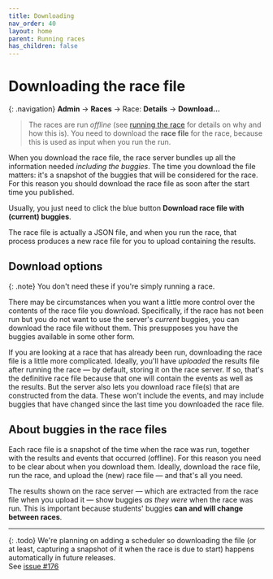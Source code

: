 ```yaml
---
title: Downloading
nav_order: 40
layout: home
parent: Running races
has_children: false
---
```


# Downloading the race file

{: .navigation}
**Admin** → **Races** → Race: **Details** → **Download...**

> The races are run _offline_ (see [running the race](running) for details on
> why and how this is). You need to download the **race file** for the
> race, because this is used as input when you run the run.

When you download the race file, the race server bundles up all the information
needed *including the buggies*. The time you download the file matters: it's
a snapshot of the buggies that will be considered for the race. For this reason
you should download the race file as soon after the start time you published.

Usually, you just need to click the blue button **Download race file with
(current) buggies**.

The race file is actually a JSON file, and when you run the race, that process
produces a new race file for you to upload containing the results.

## Download options

{: .note}
You don't need these if you're simply running a race.

There may be circumstances when you want a little more control over the contents
of the race file you download. Specifically, if the race has not been run but
you do not want to use the server's _current_ buggies, you can download the race
file without them. This presupposes you have the buggies available in some other
form.

If you are looking at a race that has already been run, downloading the race
file is a little more complicated. Ideally, you'll have _uploaded_ the results
file after running the race — by default, storing it on the race server. If
so, that's the definitive race file because that one will contain the events
as well as the results. But the server also lets you download race file(s) that
are constructed from the data. These won't include the events, and may include
buggies that have changed since the last time you downloaded the race file.

## About buggies in the race files

Each race file is a snapshot of the time when the race was run, together with
the results and events that occurred (offline). For this reason you need to be
clear about when you download them. Ideally, download the race file, run the
race, and upload the (new) race file — and that's all you need.

The results shown on the race server — which are extracted from the race file
when you upload it — show buggies _as they were_ when the race was run. This
is important because students' buggies **can and will change between races**.

---

{: .todo}
We're planning on adding a scheduler so downloading the file (or at least,
capturing a snapshot of it when the race is due to start) happens automatically
in future releases.  
See [issue #176](https://github.com/buggyrace/buggy-race-server/issues/176)


